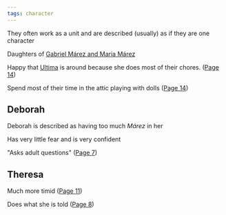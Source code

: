 ```yaml
---
tags: character
---
```

They often work as a unit and are described (usually) as if they are one character

Daughters of [Gabriel Márez and Maria Márez](</Márez Family/Gabriel and Maria Márez.md#List of Children>)

Happy that [Ultima](</Ultima.md>) is around because she does most of their chores. ([Page 14](</BMU.pdf#page=26>))

Spend most of their time in the attic playing with dolls ([Page 14](</BMU.pdf#page=26>))

## Deborah
Deborah is described as having too much *Márez* in her

Has very little fear and is very confident

"Asks adult questions" ([Page 7](</BMU.pdf#page=19>))

## Theresa
Much more timid ([Page 11](</BMU.pdf#page=23>))

Does what she is told ([Page 8](</BMU.pdf#page=20>))
